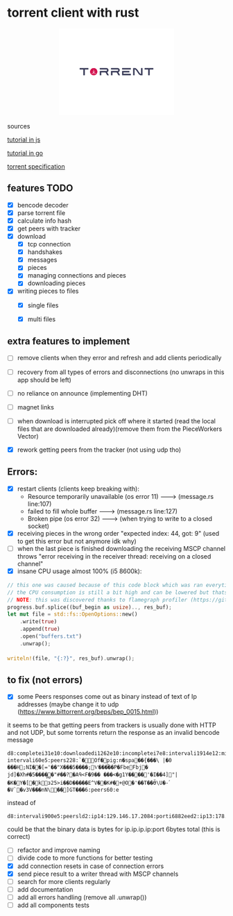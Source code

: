 # torrent client with rust



<div align='center' style>
    <img height='200' src='./logos/logo.svg'>
</div>




sources

[tutorial in js](https://allenkim67.github.io/programming/2016/05/04/how-to-make-your-own-bittorrent-client.html)

[tutorial in go](https://blog.jse.li/posts/torrent/)

[torrent specification](https://wiki.theory.org/BitTorrentSpecification#piece:_.3Clen.3D0009.2BX.3E.3Cid.3D7.3E.3Cindex.3E.3Cbegin.3E.3Cblock.3E)

















## features TODO
- [x] bencode decoder
- [x] parse torrent file
- [x] calculate info hash
- [x] get peers with tracker
- [x] download
    - [x] tcp connection
    - [x] handshakes
    - [x] messages
    - [x] pieces
    - [x] managing connections and pieces
    - [x] downloading pieces
- [x] writing pieces to files
    - [x] single files
    - [x] multi files


## extra features to implement
- [ ] remove clients when they error and refresh and add clients periodically
- [ ] recovery from all types of errors and disconnections (no unwraps in this app should be left)
- [ ] no reliance on announce (implementing DHT)
- [ ] magnet links
- [ ] when download is interrupted pick off where it started (read the local files that are downloaded already)(remove them from the PieceWorkers Vector)
- [x] rework getting peers from the tracker (not using udp tho)


## Errors:
- [x] restart clients (clients keep breaking with): 
  - Resource temporarily unavailable (os error 11) ---> (message.rs line:107)
  - failed to fill whole buffer ---> (message.rs line:127)
  - Broken pipe (os error 32) ---> (when trying to write to a closed socket)
- [x] receiving pieces in the wrong order "expected index: 44, got: 9" (used to get this error but not anymore idk why)
- [ ] when the last piece is finished downloading the receiving MSCP channel throws "error receiving in the receiver thread: receiving on a closed channel"
- [x] insane CPU usage almost 100% (i5 8600k):
```rust
// this one was caused because of this code block which was ran everytime we received a PIECE message from a peer
// the CPU consumption is still a bit high and can be lowered but thats not a priority right now
// NOTE: this was discovered thanks to flamegraph profiler (https://github.com/flamegraph-rs/flamegraph)
progress.buf.splice((buf_begin as usize).., res_buf);
let mut file = std::fs::OpenOptions::new()
    .write(true)
    .append(true)
    .open("buffers.txt")
    .unwrap();

writeln!(file, "{:?}", res_buf).unwrap();
```

## to fix (not errors)
- [x] some Peers responses come out as binary instead of text of Ip addresses (maybe change it to udp (https://www.bittorrent.org/beps/bep_0015.html))

it seems to be that getting peers from trackers is usually done with HTTP and not UDP, but some torrents return the response as an invalid bencode message
```
d8:completei31e10:downloadedi1262e10:incompletei7e8:intervali1914e12:min intervali60e5:peers228:`�Of�p̙ig:n�spа��{���\	|�0 ���H;NI��[='��"Χ���5����;Ѵ�����P�Fbe൒Fbj൒� jd]�Xh#�5����ᩖ�"#��?�AԳ<F�9�� ���<�g1Y��՘��'�I��4]"|�K�Y�[�kɜ25>i��D�����E^V��K#�+@O�'��T��Ӫ\U�-ۢ�V`�v3V���nN\��]GT���6:peers60:e
```
instead of 
```
d8:intervali900e5:peersld2:ip14:129.146.17.2084:porti6882eed2:ip13:178.92.140.174:porti20125eed2:ip13:76.193.65.2474:porti51413eed2:ip13:66.254.94.2064:porti50875eed2:ip14:151.40.222.1124:porti3702eed2:ip11:73.53.45.824:porti16881eed2:ip13:193.34.53.1724:porti5206eed2:ip13:87.101.92.1304:porti61636eed2:ip12:93.161.53.574:porti56251eed2:ip12:31.30.122.244:porti51413eed2:ip15:193.138.218.2504:porti19086eed2:ip14:146.70.166.2184:porti22433eed2:ip15:172.103.146.1304:porti21413eed2:ip14:67.168.246.2304:porti51413eed2:ip12:71.135.18.944:porti6881eed2:ip13:142.114.26.704:porti44625eed2:ip14:212.92.104.2164:porti42260eed2:ip12:66.102.91.484:porti6881eed2:ip12:91.64.163.894:porti51413eed2:ip12:185.40.4.1274:porti36046eed2:ip14:104.254.95.1144:porti51415eed2:ip13:193.163.71.364:porti22410eed2:ip12:93.51.17.1154:porti51413eed2:ip11:5.83.186.344:porti51413eed2:ip14:149.102.240.814:porti6881eed2:ip13:178.26.146.724:porti6881eed2:ip14:91.196.221.1224:porti50528eed2:ip15:185.200.116.1314:porti64378eed2:ip12:69.116.75.964:porti18460eed2:ip13:80.99.110.1884:porti51418eed2:ip13:62.45.139.2064:porti6881eed2:ip14:198.54.135.1974:porti6881eed2:ip14:138.201.155.874:porti51765eed2:ip13:50.40.237.1894:porti51413eed2:ip13:85.67.183.2414:porti6881eed2:ip12:142.93.68.634:porti1eed2:ip12:87.249.134.64:porti6881eed2:ip13:181.41.206.744:porti43067eed2:ip14:92.255.237.2254:porti48423eed2:ip13:198.48.168.654:porti60578eed2:ip13:77.174.164.374:porti51413eed2:ip14:185.239.193.444:porti12765eed2:ip11:144.2.65.954:porti40723eed2:ip14:104.152.208.274:porti60291eed2:ip12:81.171.17.994:porti43799eed2:ip13:122.199.31.284:porti6881eed2:ip14:213.232.87.2284:porti1eed2:ip13:62.213.82.1714:porti54878eed2:ip14:213.142.96.2374:porti60170eed2:ip12:92.161.65.134:porti51413eeee
```

could be that the binary data is bytes for ip.ip.ip.ip:port 6bytes total (this is correct)

- [ ] refactor and improve naming 
- [ ] divide code to more functions for better testing
- [x] add connection resets in case of connection errors
- [x] send piece result to a writer thread with MSCP channels
- [ ] search for more clients regularly
- [ ] add documentation
- [ ] add all errors handling (remove all .unwrap())
- [ ] add all components tests